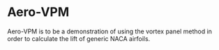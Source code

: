# Aero-VPM
Aero-VPM is to be a demonstration of using the vortex panel method in order to
calculate the lift of generic NACA airfoils.
